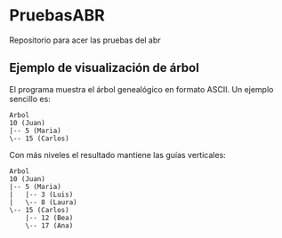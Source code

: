# PruebasABR
Repositorio para acer las pruebas del abr

## Ejemplo de visualización de árbol

El programa muestra el árbol genealógico en formato ASCII. Un ejemplo sencillo es:

```
Arbol
10 (Juan)
|-- 5 (Maria)
\-- 15 (Carlos)
```

Con más niveles el resultado mantiene las guías verticales:

```
Arbol
10 (Juan)
|-- 5 (Maria)
|   |-- 3 (Luis)
|   \-- 8 (Laura)
\-- 15 (Carlos)
    |-- 12 (Bea)
    \-- 17 (Ana)
```

